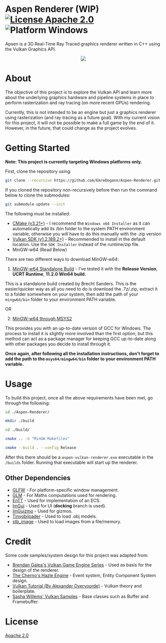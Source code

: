 # Aspen Renderer (WIP) [![License Apache 2.0](https://img.shields.io/github/license/EmreDogann/Aspen-Renderer)](https://github.com/EmreDogann/Aspen-Renderer/blob/master/LICENSE) ![Platform Windows](https://img.shields.io/badge/platform-Windows-informational)

Apsen is a 3D Real-Time Ray Traced graphics renderer written in C++ using the Vulkan Graphics API.

<p align="center">
  <img src="https://media.giphy.com/media/L9yhcWRevPCFhAeJ6o/giphy.gif"/>
</p>

# About 
The objective of this project is to explore the Vulkan API and learn more about the underlying graphics hardware and pipeline systems in place to perform rasterization and ray tracing (on more recent GPUs) rendering.

Currently, this is not intended to be an engine but just a graphics renderer using rasterization (and ray tracing as a future goal). With my current vision for this project, it will not be possible to make a full game by the end of it. However, in the future, that could change as the project evolves.

# Getting Started
**Note: This project is currently targeting Windows platforms only.**

First, clone the repository using:
```bash
git clone --recursive https://github.com/EmreDogann/Aspen-Renderer.git
```
If you cloned the repository non-recursively before then run the command below to clone the submodules:
```bash
git submodule update --init
```

The following must be installed:
- [CMake (v3.21+)](https://cmake.org/download/) - I recommend the `Windows x64 Installer` as it can automatically add its /bin folder to the system PATH environment variable, otherwise you will have to do this manually with the .zip version
- [Vulkan SDK (v1.2.189.2+)](https://vulkan.lunarg.com/) - Recommended to install in the default location. Use the `SDK Installer` instead of the runtime/zip file.
- MinGW-w64 (Read Below)

There are two different ways to download MinGW-w64:
1. [MinGW-w64 Standalone Build](https://winlibs.com/) - I've tested it with the **Release Version**, **UCRT Runtime**, **11.2.0 Win64 build**.

This is a standalone build created by Brecht Sanders. This is the easier/quicker way as all you need to do is download the .7z/.zip, extract it to a folder somewhere on your system, then add the path of your `mingw64/bin` folder to your environment PATH variable.

OR

2. [MinGW-w64 through MSYS2](https://www.msys2.org/)

This provides you with an up-to-date version of GCC for Windows. The process to install it is slightly more involved than the first option, but this method can act as a package manager for keeping GCC up-to-date along with other packages you decide to install through it.

**Once again, after following all the installation instructions, don't forget to add the path to the `msys64/mingw64/bin` folder to your environment PATH variable.**

# Usage
To build this project, once all the above requirements have been met, go through the following:

```bash
cd ./Aspen-Renderer/

mkdir ./build

cd ./build/

cmake .. -G "MinGW Makefiles"

cmake --build . --config Release
```

After this there should be a `aspen-vulkan-renderer.exe` executable in the `/builds` folder. Running that executable will start up the renderer.

## Other Dependencies

- [GLFW](https://github.com/glfw/glfw) - For platform-specific window management.
- [GLM](https://github.com/g-truc/glm) - For Maths computations used for rendering.
- [EnTT](https://github.com/skypjack/entt) - Used for implementation of an ECS.
- [ImGui](https://github.com/ocornut/imgui/tree/docking) - Used for UI (**docking** branch is used).
- [ImGuizmo](https://github.com/CedricGuillemet/ImGuizmo) - Used for gizmos.
- [Tinyobjloader](https://github.com/tinyobjloader/tinyobjloader) - Used to load .obj models.
- [stb_image](https://github.com/nothings/stb/blob/master/stb_image.h) - Used to load images from a file/memory.

# Credit
Some code samples/system design for this project was adapted from:

- [Brendan Galea's Vulkan Game Engine Series](https://www.youtube.com/watch?v=Y9U9IE0gVHA&list=PL8327DO66nu9qYVKLDmdLW_84-yE4auCR) - Used as basis for the design of the renderer.
- [The Cherno's Hazle Engine](https://github.com/TheCherno/Hazel) - Event system, Entity Component System design.
- [Vulkan Tutorial (By Alexander Overvoorde)](https://vulkan-tutorial.com/) - Vulkan theory and boilerplate.
- [Sasha Willems' Vulkan Samples](https://github.com/SaschaWillems/Vulkan) - Base classes such as Buffer and Framebuffer.

# License
[Apache 2.0](https://github.com/EmreDogann/Aspen-Renderer/blob/master/LICENSE)
